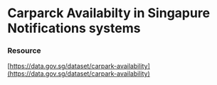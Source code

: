 # Carparck Availabilty in Singapure Notifications systems


### Resource

[https://data.gov.sg/dataset/carpark-availability](https://data.gov.sg/dataset/carpark-availability)